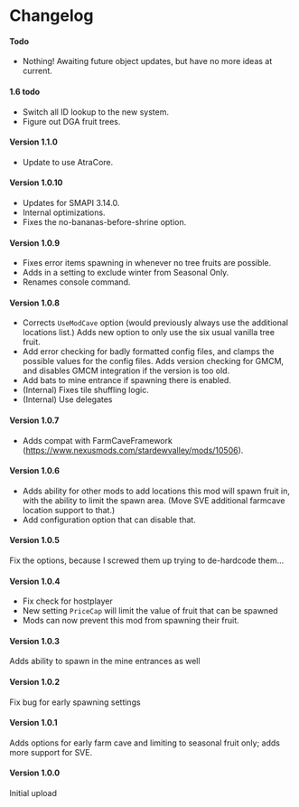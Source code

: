 ﻿Changelog
======
#### Todo

* Nothing! Awaiting future object updates, but have no more ideas at current.

#### 1.6 todo
* Switch all ID lookup to the new system.
* Figure out DGA fruit trees.
<!-- bat eyes for custom locations? -->

#### Version 1.1.0
* Update to use AtraCore.

#### Version 1.0.10

* Updates for SMAPI 3.14.0.
* Internal optimizations.
* Fixes the no-bananas-before-shrine option.

#### Version 1.0.9

* Fixes error items spawning in whenever no tree fruits are possible.
* Adds in a setting to exclude winter from Seasonal Only.
* Renames console command.

#### Version 1.0.8

* Corrects `UseModCave` option (would previously always use the additional locations list.) Adds new option to only use the six usual vanilla tree fruit.
* Add error checking for badly formatted config files, and clamps the possible values for the config files. Adds version checking for GMCM, and disables GMCM integration if the version is too old.
* Add bats to mine entrance if spawning there is enabled.
* (Internal) Fixes tile shuffling logic.
* (Internal) Use delegates

#### Version 1.0.7

* Adds compat with FarmCaveFramework (https://www.nexusmods.com/stardewvalley/mods/10506).

#### Version 1.0.6

* Adds ability for other mods to add locations this mod will spawn fruit in, with the ability to limit the spawn area. (Move SVE additional farmcave location support to that.) 
* Add configuration option that can disable that.

#### Version 1.0.5

Fix the options, because I screwed them up trying to de-hardcode them...

#### Version 1.0.4

* Fix check for hostplayer
* New setting `PriceCap` will limit the value of fruit that can be spawned
* Mods can now prevent this mod from spawning their fruit.

#### Version 1.0.3

Adds ability to spawn in the mine entrances as well

#### Version 1.0.2

Fix bug for early spawning settings

#### Version 1.0.1

Adds options for early farm cave and limiting to seasonal fruit only; adds more support for SVE.

#### Version 1.0.0

Initial upload


